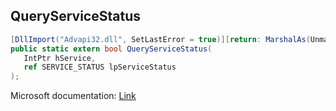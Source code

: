 ## QueryServiceStatus

```csharp
[DllImport("Advapi32.dll", SetLastError = true)][return: MarshalAs(UnmanagedType.Bool)]
public static extern bool QueryServiceStatus(
   IntPtr hService,
   ref SERVICE_STATUS lpServiceStatus
);
```

Microsoft documentation: [Link](https://docs.microsoft.com/en-us/windows/win32/api/winsvc/nf-winsvc-queryservicestatus)
